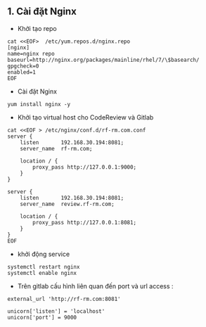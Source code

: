 


## 1. Cài đặt Nginx 

- Khởi tạo repo 
```
cat <<EOF>  /etc/yum.repos.d/nginx.repo
[nginx]
name=nginx repo
baseurl=http://nginx.org/packages/mainline/rhel/7/\$basearch/
gpgcheck=0
enabled=1
EOF
```

- Cài đặt Nginx 
```
yum install nginx -y 
```

- Khởi tạo virtual host cho CodeReview  và Gitlab 
```
cat <<EOF > /etc/nginx/conf.d/rf-rm.com.conf
server {
    listen       192.168.30.194:8081;
    server_name  rf-rm.com;

    location / {
        proxy_pass http://127.0.0.1:9000;
    }
}

server {
    listen       192.168.30.194:8081;
    server_name  review.rf-rm.com;

    location / {
        proxy_pass http://127.0.0.1:8081;
    }
}
EOF
```

- khởi động service 
```
systemctl restart nginx 
systemctl enable nginx 
```

- Trên gitlab cấu hình liên quan đến port và url access : 
```
external_url 'http://rf-rm.com:8081'

unicorn['listen'] = 'localhost'
unicorn['port'] = 9000
```